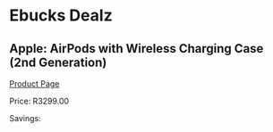 
# Ebucks Dealz
## Apple: AirPods with Wireless Charging Case (2nd Generation)
[Product Page](https://www.ebucks.com/web/shop/productSelected.do?prodId=496816900&catId=1158501813)

Price: R3299.00

Savings: 


	